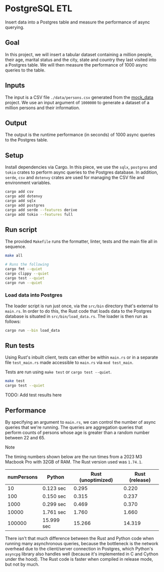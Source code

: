 # PostgreSQL ETL

Insert data into a Postgres table and measure the performance of async querying.

## Goal

In this project, we will insert a tabular dataset containing a million people, their age, marital status and the city, state and country they last visited into a Postgres table. We will then measure the performance of 1000 async queries to the table.

## Inputs

The input is a CSV file `./data/persons.csv` generated from the [mock_data](../mock_data) project. We use an input argument of `1000000` to generate a dataset of a million persons and their information.

## Output

The output is the runtime performance (in seconds) of 1000 async queries to the Postgres table.

## Setup

Install dependencies via Cargo. In this piece, we use the `sqlx`, `postgres` and `tokio` crates to perform async queries to the Postgres database. In addition, `serde`, `csv` and `dotenvy` crates are used for managing the CSV file and environment variables.

```bash
cargo add csv
cargo add dotenvy
cargo add sqlx
cargo add postgres
cargo add serde --features derive
cargo add tokio --features full
```

## Run script

The provided `Makefile` runs the formatter, linter, tests and the main file all in sequence.

```bash
make all

# Runs the following
cargo fmt --quiet
cargo clippy --quiet
cargo test --quiet
cargo run --quiet
```

### Load data into Postgres

The loader script is run just once, via the `src/bin` directory that's external to `main.rs`. In order to do this, the Rust code that loads data to the Postgres database is situated in `src/bin/load_data.rs`. The loader is then run as follows:

```bash
cargo run --bin load_data
```

## Run tests

Using Rust's inbuilt client, tests can either be within `main.rs` or in a separate file `test_main.rs` made accessible to `main.rs` via `mod test_main`.

Tests are run using `make test` or `cargo test --quiet`.

```bash
make test
cargo test --quiet
```

TODO: Add test results here

## Performance

By specifying an argument to `main.rs`, we can control the number of async queries that we're running. The queries are aggregation queries that perform counts of persons whose age is greater than a random number between 22 and 65.

> [!NOTE]
> The timing numbers shown below are the run times from a 2023 M3 Macbook Pro with 32GB of RAM.
> The Rust version used was `1.74.1`.

numPersons | Python | Rust (unoptimized) | Rust (release)
--- | --- | --- | ---
10 | 0.123 sec | 0.295 | 0.220
100 | 0.150 sec | 0.315 | 0.237
1000 | 0.299 sec | 0.469 | 0.370
10000 | 1.761 sec | 1.760 | 1.660
100000 | 15.999 sec | 15.266 | 14.319

There isn't that much difference between the Rust and Python code when running many asynchronous queries, because the bottleneck is the network overhead due to the client/server connection in Postgres, which Python's `asyncpg` library also handles well (because it's implemented in C and Cython under the hood). The Rust code is faster when compiled in release mode, but not by much.
